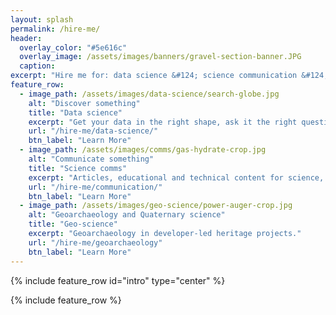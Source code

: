```yaml
---
layout: splash
permalink: /hire-me/
header:
  overlay_color: "#5e616c"
  overlay_image: /assets/images/banners/gravel-section-banner.JPG
  caption:
excerpt: "Hire me for: data science &#124; science communication &#124; geo-science"
feature_row:
  - image_path: /assets/images/data-science/search-globe.jpg
    alt: "Discover something"
    title: "Data science"
    excerpt: "Get your data in the right shape, ask it the right questions."
    url: "/hire-me/data-science/"
    btn_label: "Learn More"
  - image_path: /assets/images/comms/gas-hydrate-crop.jpg
    alt: "Communicate something"
    title: "Science comms"
    excerpt: "Articles, educational and technical content for science, energy, environment."
    url: "/hire-me/communication/"
    btn_label: "Learn More"
  - image_path: /assets/images/geo-science/power-auger-crop.jpg
    alt: "Geoarchaeology and Quaternary science"
    title: "Geo-science"
    excerpt: "Geoarchaeology in developer-led heritage projects."
    url: "/hire-me/geoarchaeology"
    btn_label: "Learn More"
---
```


{% include feature_row id="intro" type="center" %}

{% include feature_row %}
